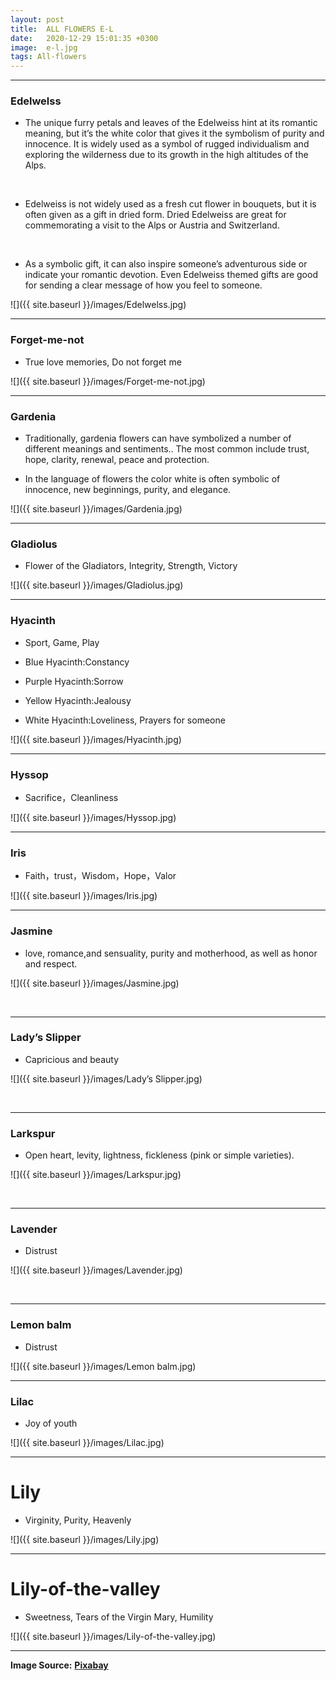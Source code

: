 ```yaml
---
layout: post
title:  ALL FLOWERS E-L
date:   2020-12-29 15:01:35 +0300
image:  e-l.jpg
tags: All-flowers
---
```

***

### Edelwelss

* The unique furry petals and leaves of the Edelweiss hint at its romantic meaning, but it’s the white color that gives it the symbolism of purity and innocence. It is widely used as a symbol of rugged individualism and exploring the wilderness due to its growth in the high altitudes of the Alps.
<br>

* Edelweiss is not widely used as a fresh cut flower in bouquets, but it is often given as a gift in dried form. Dried Edelweiss are great for commemorating a visit to the Alps or Austria and Switzerland. 
<br>

* As a symbolic gift, it can also inspire someone’s adventurous side or indicate your romantic devotion. Even Edelweiss themed gifts are good for sending a clear message of how you feel to someone.

![]({{ site.baseurl }}/images/Edelwelss.jpg)
<br>

***

### Forget-me-not

* True love memories, Do not forget me	

![]({{ site.baseurl }}/images/Forget-me-not.jpg)
<br>

***

### Gardenia

* Traditionally, gardenia flowers can have symbolized a number of different meanings and sentiments.. The most common include trust, hope, clarity, renewal, peace and protection. 

* In the language of flowers the color white is often symbolic of innocence, new beginnings, purity, and elegance.

![]({{ site.baseurl }}/images/Gardenia.jpg)
<br>

***

### Gladiolus	

* Flower of the Gladiators, Integrity, Strength, Victory

![]({{ site.baseurl }}/images/Gladiolus.jpg)
<br>

***

### Hyacinth	

* Sport, Game, Play

* Blue Hyacinth:Constancy

* Purple Hyacinth:Sorrow

* Yellow Hyacinth:Jealousy

* White Hyacinth:Loveliness, Prayers for someone

![]({{ site.baseurl }}/images/Hyacinth.jpg)
<br>

***

### Hyssop

* Sacrifice，Cleanliness

![]({{ site.baseurl }}/images/Hyssop.jpg)
<br>

***

### Iris

* Faith，trust，Wisdom，Hope，Valor

![]({{ site.baseurl }}/images/Iris.jpg)
<br>

***

### Jasmine

* love, romance,and sensuality, purity and motherhood, as well as honor and respect.

![]({{ site.baseurl }}/images/Jasmine.jpg)

<br>

***

### Lady’s Slipper

* Capricious and beauty

![]({{ site.baseurl }}/images/Lady’s Slipper.jpg)

<br>

***

### Larkspur

* Open heart, levity, lightness, fickleness (pink or simple varieties).

![]({{ site.baseurl }}/images/Larkspur.jpg)

<br>

***

### Lavender

* Distrust

![]({{ site.baseurl }}/images/Lavender.jpg)

<br>

***

### Lemon balm	

* Distrust 

![]({{ site.baseurl }}/images/Lemon balm.jpg)
<br>

***

### Lilac

* Joy of youth

![]({{ site.baseurl }}/images/Lilac.jpg)
<br>

***

# Lily 

* Virginity, Purity, Heavenly

![]({{ site.baseurl }}/images/Lily.jpg)
<br>

***

# Lily-of-the-valley

* Sweetness, Tears of the Virgin Mary, Humility

![]({{ site.baseurl }}/images/Lily-of-the-valley.jpg)
<br>

***



__Image Source:__ <a href="https://pixabay.com/">__Pixabay__</a>